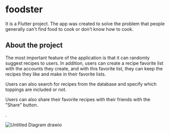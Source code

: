 # foodster

It is a Flutter project. The app was created to solve the problem that people generally can't find food to cook or don't know how to cook.

## About the project

The most important feature of the application is that it can randomly suggest recipes to users. In addition, users can create a recipe favorite list with the accounts they create, and with this favorite list, they can keep the recipes they like and make in their favorite lists.

Users can also search for recipes from the database and specify which toppings are included or not.

Users can also share their favorite recipes with their friends with the "Share" button.


.

![Untitled Diagram drawio](https://user-images.githubusercontent.com/71544423/172363487-aeedc05d-a1d8-494b-bc7f-03a5188e06f5.png)


